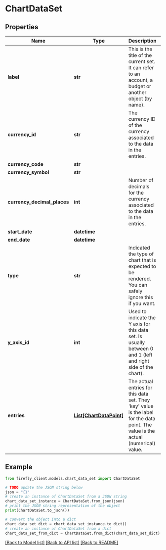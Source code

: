 # ChartDataSet


## Properties

Name | Type | Description | Notes
------------ | ------------- | ------------- | -------------
**label** | **str** | This is the title of the current set. It can refer to an account, a budget or another object (by name). | [optional] 
**currency_id** | **str** | The currency ID of the currency associated to the data in the entries. | [optional] 
**currency_code** | **str** |  | [optional] 
**currency_symbol** | **str** |  | [optional] 
**currency_decimal_places** | **int** | Number of decimals for the currency associated to the data in the entries. | [optional] 
**start_date** | **datetime** |  | [optional] 
**end_date** | **datetime** |  | [optional] 
**type** | **str** | Indicated the type of chart that is expected to be rendered. You can safely ignore this if you want. | [optional] 
**y_axis_id** | **int** | Used to indicate the Y axis for this data set. Is usually between 0 and 1 (left and right side of the chart). | [optional] 
**entries** | [**List[ChartDataPoint]**](ChartDataPoint.md) | The actual entries for this data set. They &#39;key&#39; value is the label for the data point. The value is the actual (numerical) value. | [optional] 

## Example

```python
from firefly_client.models.chart_data_set import ChartDataSet

# TODO update the JSON string below
json = "{}"
# create an instance of ChartDataSet from a JSON string
chart_data_set_instance = ChartDataSet.from_json(json)
# print the JSON string representation of the object
print(ChartDataSet.to_json())

# convert the object into a dict
chart_data_set_dict = chart_data_set_instance.to_dict()
# create an instance of ChartDataSet from a dict
chart_data_set_from_dict = ChartDataSet.from_dict(chart_data_set_dict)
```
[[Back to Model list]](../README.md#documentation-for-models) [[Back to API list]](../README.md#documentation-for-api-endpoints) [[Back to README]](../README.md)


